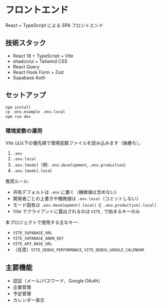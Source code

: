 # フロントエンド

React + TypeScript による SPA フロントエンド

## 技術スタック

- React 18 + TypeScript + Vite
- shadcn/ui + Tailwind CSS
- React Query
- React Hook Form + Zod
- Supabase Auth

## セットアップ

```bash
npm install
cp .env.example .env.local
npm run dev
```

### 環境変数の運用
Vite は以下の優先順で環境変数ファイルを読み込みます（後勝ち）。

1. `.env`
2. `.env.local`
3. `.env.[mode]`（例: `.env.development`, `.env.production`）
4. `.env.[mode].local`

推奨ルール:

- 共有デフォルトは `.env` に置く（機微値は含めない）
- 開発者ごとの上書きや機微値は `.env.local`（コミットしない）
- モード固有は `.env.development(.local)` と `.env.production(.local)`
- Vite でクライアントに露出されるのは `VITE_` で始まるキーのみ

本プロジェクトで使用する主なキー:

- `VITE_SUPABASE_URL`
- `VITE_SUPABASE_ANON_KEY`
- `VITE_API_BASE_URL`
- （任意）`VITE_DEBUG_PERFORMANCE`, `VITE_DEBUG_GOOGLE_CALENDAR`

## 主要機能

- 認証（メール/パスワード、Google OAuth）
- 企業管理
- 予定管理
- カレンダー表示
